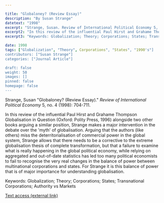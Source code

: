 ```yaml
---

title: "Globaloney? (Review Essay)"
description: "By Susan Strange"
datetext: "1998"
excerpt: "Strange, Susan. Review of International Political Economy 5, no. 4 (1998): 704-711."
excerpt2: "In this review of the influential Paul Hirst and Grahame Thompson Globalisation in Question (Oxford: Polity Press, 1996) alongside two other books arguing a similar position, Strange makes a major intervention in the debate over the 'myth' of globalisation. Arguing that the authors (like others) miss the deterritorialisation of commercial power in the global system, Strange allows that there needs to be a corrective to the extreme globalisation thesis of complete transformation, but that a failure to examine what is really happening in the global political economy, while relying on aggregated and out-of-date statistics has led too many political economists to fail to recognise the very real changes in the balance of power between multinational corporations and states. For Strange it is this balance of power that is of major importance for understanding globalisation."
excerpt3: "Keywords: Globalization; Theory; Corporations; States; Transnational Corporations; Authority vs Markets"

date: 1998
tags: ["Globalization", "Theory", Corporations", "States", "1990's"]
contributors: ["Susan Strange"]
categories: ["Journal Article"]

draft: false
weight: 50
images: []
pinned: false
homepage: false
---
```


Strange, Susan "Globaloney? (Review Essay)." *Review of International Political Economy* 5, no. 4 (1998): 704-711.

In this review of the influential Paul Hirst and Grahame Thompson Globalisation in Question (Oxford: Polity Press, 1996) alongside two other books arguing a similar position, Strange makes a major intervention in the debate over the 'myth' of globalisation. Arguing that the authors (like others) miss the deterritorialisation of commercial power in the global system, Strange allows that there needs to be a corrective to the extreme globalisation thesis of complete transformation, but that a failure to examine what is really happening in the global political economy, while relying on aggregated and out-of-date statistics has led too many political economists to fail to recognise the very real changes in the balance of power between multinational corporations and states. For Strange it is this balance of power that is of major importance for understanding globalisation.

Keywords: Globalization; Theory; Corporations; States; Transnational Corporations; Authority vs Markets

[Text access (external link)](https://doi.org/10.1080/096922998347435)
